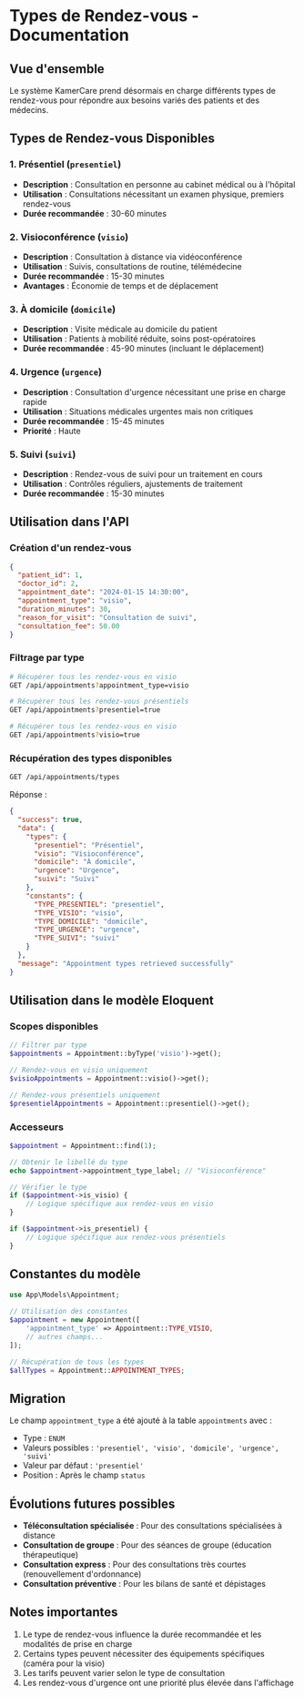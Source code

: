 # Types de Rendez-vous - Documentation

## Vue d'ensemble

Le système KamerCare prend désormais en charge différents types de rendez-vous pour répondre aux besoins variés des patients et des médecins.

## Types de Rendez-vous Disponibles

### 1. Présentiel (`presentiel`)
- **Description** : Consultation en personne au cabinet médical ou à l'hôpital
- **Utilisation** : Consultations nécessitant un examen physique, premiers rendez-vous
- **Durée recommandée** : 30-60 minutes

### 2. Visioconférence (`visio`)
- **Description** : Consultation à distance via vidéoconférence
- **Utilisation** : Suivis, consultations de routine, télémédecine
- **Durée recommandée** : 15-30 minutes
- **Avantages** : Économie de temps et de déplacement

### 3. À domicile (`domicile`)
- **Description** : Visite médicale au domicile du patient
- **Utilisation** : Patients à mobilité réduite, soins post-opératoires
- **Durée recommandée** : 45-90 minutes (incluant le déplacement)

### 4. Urgence (`urgence`)
- **Description** : Consultation d'urgence nécessitant une prise en charge rapide
- **Utilisation** : Situations médicales urgentes mais non critiques
- **Durée recommandée** : 15-45 minutes
- **Priorité** : Haute

### 5. Suivi (`suivi`)
- **Description** : Rendez-vous de suivi pour un traitement en cours
- **Utilisation** : Contrôles réguliers, ajustements de traitement
- **Durée recommandée** : 15-30 minutes

## Utilisation dans l'API

### Création d'un rendez-vous

```json
{
  "patient_id": 1,
  "doctor_id": 2,
  "appointment_date": "2024-01-15 14:30:00",
  "appointment_type": "visio",
  "duration_minutes": 30,
  "reason_for_visit": "Consultation de suivi",
  "consultation_fee": 50.00
}
```

### Filtrage par type

```bash
# Récupérer tous les rendez-vous en visio
GET /api/appointments?appointment_type=visio

# Récupérer tous les rendez-vous présentiels
GET /api/appointments?presentiel=true

# Récupérer tous les rendez-vous en visio
GET /api/appointments?visio=true
```

### Récupération des types disponibles

```bash
GET /api/appointments/types
```

Réponse :
```json
{
  "success": true,
  "data": {
    "types": {
      "presentiel": "Présentiel",
      "visio": "Visioconférence",
      "domicile": "À domicile",
      "urgence": "Urgence",
      "suivi": "Suivi"
    },
    "constants": {
      "TYPE_PRESENTIEL": "presentiel",
      "TYPE_VISIO": "visio",
      "TYPE_DOMICILE": "domicile",
      "TYPE_URGENCE": "urgence",
      "TYPE_SUIVI": "suivi"
    }
  },
  "message": "Appointment types retrieved successfully"
}
```

## Utilisation dans le modèle Eloquent

### Scopes disponibles

```php
// Filtrer par type
$appointments = Appointment::byType('visio')->get();

// Rendez-vous en visio uniquement
$visioAppointments = Appointment::visio()->get();

// Rendez-vous présentiels uniquement
$presentielAppointments = Appointment::presentiel()->get();
```

### Accesseurs

```php
$appointment = Appointment::find(1);

// Obtenir le libellé du type
echo $appointment->appointment_type_label; // "Visioconférence"

// Vérifier le type
if ($appointment->is_visio) {
    // Logique spécifique aux rendez-vous en visio
}

if ($appointment->is_presentiel) {
    // Logique spécifique aux rendez-vous présentiels
}
```

## Constantes du modèle

```php
use App\Models\Appointment;

// Utilisation des constantes
$appointment = new Appointment([
    'appointment_type' => Appointment::TYPE_VISIO,
    // autres champs...
]);

// Récupération de tous les types
$allTypes = Appointment::APPOINTMENT_TYPES;
```

## Migration

Le champ `appointment_type` a été ajouté à la table `appointments` avec :
- Type : `ENUM`
- Valeurs possibles : `'presentiel', 'visio', 'domicile', 'urgence', 'suivi'`
- Valeur par défaut : `'presentiel'`
- Position : Après le champ `status`

## Évolutions futures possibles

- **Téléconsultation spécialisée** : Pour des consultations spécialisées à distance
- **Consultation de groupe** : Pour des séances de groupe (éducation thérapeutique)
- **Consultation express** : Pour des consultations très courtes (renouvellement d'ordonnance)
- **Consultation préventive** : Pour les bilans de santé et dépistages

## Notes importantes

1. Le type de rendez-vous influence la durée recommandée et les modalités de prise en charge
2. Certains types peuvent nécessiter des équipements spécifiques (caméra pour la visio)
3. Les tarifs peuvent varier selon le type de consultation
4. Les rendez-vous d'urgence ont une priorité plus élevée dans l'affichage